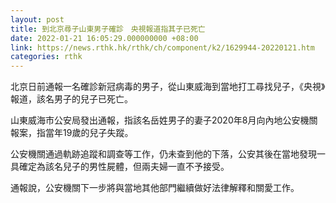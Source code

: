 ```yaml
---
layout: post
title: 到北京尋子山東男子確診　央視報道指其子已死亡
date: 2022-01-21 16:05:29.000000000 +08:00
link: https://news.rthk.hk/rthk/ch/component/k2/1629944-20220121.htm
categories: rthk
---
```


北京日前通報一名確診新冠病毒的男子，從山東威海到當地打工尋找兒子，《央視》報道，該名男子的兒子已死亡。

山東威海市公安局發出通報，指該名岳姓男子的妻子2020年8月向內地公安機關報案，指當年19歲的兒子失蹤。

公安機關通過軌跡追蹤和調查等工作，仍未查到他的下落，公安其後在當地發現一具確定為該名兒子的男性屍體，但兩夫婦一直不予接受。

通報說，公安機關下一步將與當地其他部門繼續做好法律解釋和關愛工作。
